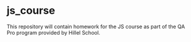# js_course
This repository will contain homework for the JS course as part of the QA Pro program provided by Hillel School.
